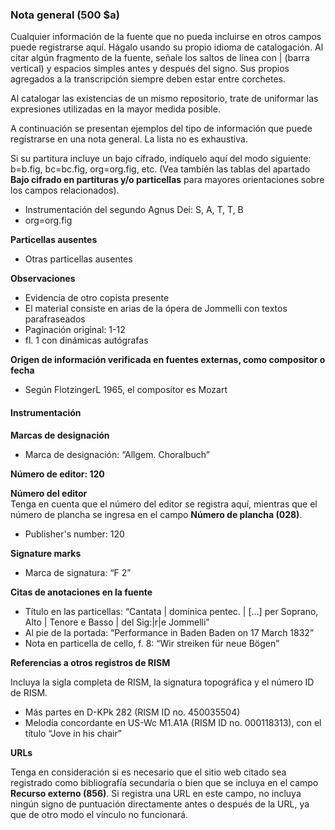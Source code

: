 ### Nota general (500 $a)

Cualquier información de la fuente que no pueda incluirse en otros campos puede registrarse aquí. Hágalo usando su propio idioma de catalogación. Al citar algún fragmento de la fuente, señale los saltos de línea con | (barra vertical) y espacios simples antes y después del signo. Sus propios agregados a la transcripción siempre deben estar entre corchetes.

Al catalogar las existencias de un mismo repositorio, trate de uniformar las expresiones utilizadas en la mayor medida posible.

A continuación se presentan ejemplos del tipo de información que puede registrarse en una nota general. La lista no es exhaustiva.

Si su partitura incluye un bajo cifrado, indíquelo aquí del modo siguiente: b=b.fig, bc=bc.fig, org=org.fig, etc. (Vea también las tablas del apartado **Bajo cifrado en partituras y/o particellas** para mayores orientaciones sobre los campos relacionados).

- Instrumentación del segundo Agnus Dei: S, A, T, T, B
- org=org.fig

**Particellas ausentes**

- Otras particellas ausentes

**Observaciones**

- Evidencia de otro copista presente
- El material consiste en arias de la ópera de Jommelli con textos parafraseados
- Paginación original: 1-12
- fl. 1 con dinámicas autógrafas

**Origen de información verificada en fuentes externas, como compositor o fecha**

- Según FlotzingerL 1965, el compositor es Mozart

#### Instrumentación

**Marcas de designación**

- Marca de designación: “Allgem. Choralbuch”

**Número de editor: 120**

**Número del editor**  
Tenga en cuenta que el número del editor se registra aquí, mientras que el número de plancha se ingresa en el campo **Número de plancha (028)**.

- Publisher's number: 120

**Signature marks**

- Marca de signatura: “F 2”

**Citas de anotaciones en la fuente**

- Título en las particellas: “Cantata | dominica pentec. | [...] per Soprano, Alto | Tenore e Basso | del Sig:|r|e Jommelli"
- Al pie de la portada: “Performance in Baden Baden on 17 March 1832”
- Nota en particella de cello, f. 8: “Wir streiken für neue Bögen”

**Referencias a otros registros de RISM**

Incluya la sigla completa de RISM, la signatura topográfica y el número ID de RISM.

- Más partes en D-KPk 282 (RISM ID no. 450035504)
- Melodía concordante en US-Wc M1.A1A (RISM ID no. 000118313), con el título “Jove in his chair”

**URLs**

Tenga en consideración si es necesario que el sitio web citado sea registrado como bibliografía secundaria o bien que se incluya en el campo **Recurso externo (856)**. Si registra una URL en este campo, no incluya ningún signo de puntuación directamente antes o después de la URL, ya que de otro modo el vínculo no funcionará.
